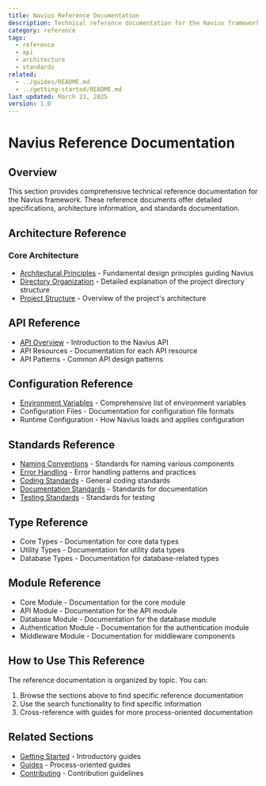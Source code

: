 ```yaml
---
title: Navius Reference Documentation
description: Technical reference documentation for the Navius framework
category: reference
tags:
  - reference
  - api
  - architecture
  - standards
related:
  - ../guides/README.md
  - ../getting-started/README.md
last_updated: March 23, 2025
version: 1.0
---
```


# Navius Reference Documentation

## Overview
This section provides comprehensive technical reference documentation for the Navius framework. These reference documents offer detailed specifications, architecture information, and standards documentation.

## Architecture Reference

### Core Architecture
- [Architectural Principles](architecture/principles.md) - Fundamental design principles guiding Navius
- [Directory Organization](architecture/directory-organization.md) - Detailed explanation of the project directory structure
- [Project Structure](architecture/project-structure.md) - Overview of the project's architecture

## API Reference

- [API Overview](api/README.md) - Introduction to the Navius API
- API Resources - Documentation for each API resource
- API Patterns - Common API design patterns

## Configuration Reference

- [Environment Variables](configuration/environment-variables.md) - Comprehensive list of environment variables
- Configuration Files - Documentation for configuration file formats
- Runtime Configuration - How Navius loads and applies configuration

## Standards Reference

- [Naming Conventions](standards/naming-conventions.md) - Standards for naming various components
- [Error Handling](standards/error-handling.md) - Error handling patterns and practices
- [Coding Standards](standards/coding-standards.md) - General coding standards
- [Documentation Standards](standards/documentation-standards.md) - Standards for documentation
- [Testing Standards](standards/testing-standards.md) - Standards for testing

## Type Reference

- Core Types - Documentation for core data types
- Utility Types - Documentation for utility data types
- Database Types - Documentation for database-related types

## Module Reference

- Core Module - Documentation for the core module
- API Module - Documentation for the API module
- Database Module - Documentation for the database module
- Authentication Module - Documentation for the authentication module
- Middleware Module - Documentation for middleware components

## How to Use This Reference

The reference documentation is organized by topic. You can:

1. Browse the sections above to find specific reference documentation
2. Use the search functionality to find specific information
3. Cross-reference with guides for more process-oriented documentation

## Related Sections

- [Getting Started](../getting-started/README.md) - Introductory guides
- [Guides](../guides/README.md) - Process-oriented guides
- [Contributing](../contributing/README.md) - Contribution guidelines 